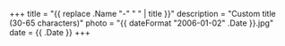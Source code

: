 +++
title = "{{ replace .Name "-" " " | title }}"
description = "Custom title (30-65 characters)"
photo = "{{ dateFormat "2006-01-02" .Date }}.jpg"
date = {{ .Date }}
+++
